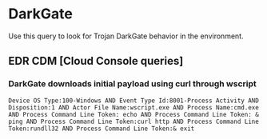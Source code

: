 # DarkGate

Use this query to look for Trojan DarkGate behavior in the environment.

## EDR CDM [Cloud Console queries]

### DarkGate downloads initial payload using curl through wscript
```
Device OS Type:100-Windows AND Event Type Id:8001-Process Activity AND Disposition:1 AND Actor File Name:wscript.exe AND Process Name:cmd.exe AND Process Command Line Token: echo AND Process Command Line Token: & ping AND Process Command Line Token:curl http AND Process Command Line Token:rundll32 AND Process Command Line Token:& exit
```

